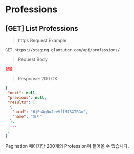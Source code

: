 # Professions

## [GET] List Professions

> https Request Example

```http
GET https://staging.glamtutor.com/api/professions/
```

> Request Body

```json
없음
```

> Response: 200 OK

```json
{
 "next": null,
 "previous": null,
 "results": [
  {
   "uuid": "6jPaGgDuJeeVffM7SXTBGx",
   "name": "의사"
  },
  ...
 ]
}
```

Pagination 페이지당 200개의 Profession이 들어올 수 있습니다.